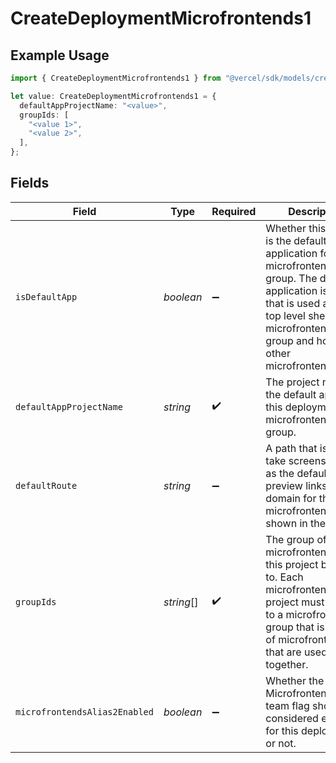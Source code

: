 # CreateDeploymentMicrofrontends1

## Example Usage

```typescript
import { CreateDeploymentMicrofrontends1 } from "@vercel/sdk/models/createdeploymentop.js";

let value: CreateDeploymentMicrofrontends1 = {
  defaultAppProjectName: "<value>",
  groupIds: [
    "<value 1>",
    "<value 2>",
  ],
};
```

## Fields

| Field                                                                                                                                                                                                                 | Type                                                                                                                                                                                                                  | Required                                                                                                                                                                                                              | Description                                                                                                                                                                                                           |
| --------------------------------------------------------------------------------------------------------------------------------------------------------------------------------------------------------------------- | --------------------------------------------------------------------------------------------------------------------------------------------------------------------------------------------------------------------- | --------------------------------------------------------------------------------------------------------------------------------------------------------------------------------------------------------------------- | --------------------------------------------------------------------------------------------------------------------------------------------------------------------------------------------------------------------- |
| `isDefaultApp`                                                                                                                                                                                                        | *boolean*                                                                                                                                                                                                             | :heavy_minus_sign:                                                                                                                                                                                                    | Whether this project is the default application for the microfrontends group. The default application is the one that is used as the top level shell for the microfrontends group and hosts the other microfrontends. |
| `defaultAppProjectName`                                                                                                                                                                                               | *string*                                                                                                                                                                                                              | :heavy_check_mark:                                                                                                                                                                                                    | The project name of the default app of this deployment's microfrontends group.                                                                                                                                        |
| `defaultRoute`                                                                                                                                                                                                        | *string*                                                                                                                                                                                                              | :heavy_minus_sign:                                                                                                                                                                                                    | A path that is used to take screenshots and as the default path in preview links when a domain for this microfrontend is shown in the UI.                                                                             |
| `groupIds`                                                                                                                                                                                                            | *string*[]                                                                                                                                                                                                            | :heavy_check_mark:                                                                                                                                                                                                    | The group of microfrontends that this project belongs to. Each microfrontend project must belong to a microfrontends group that is the set of microfrontends that are used together.                                  |
| `microfrontendsAlias2Enabled`                                                                                                                                                                                         | *boolean*                                                                                                                                                                                                             | :heavy_minus_sign:                                                                                                                                                                                                    | Whether the MicrofrontendsAlias2 team flag should be considered enabled for this deployment or not.                                                                                                                   |